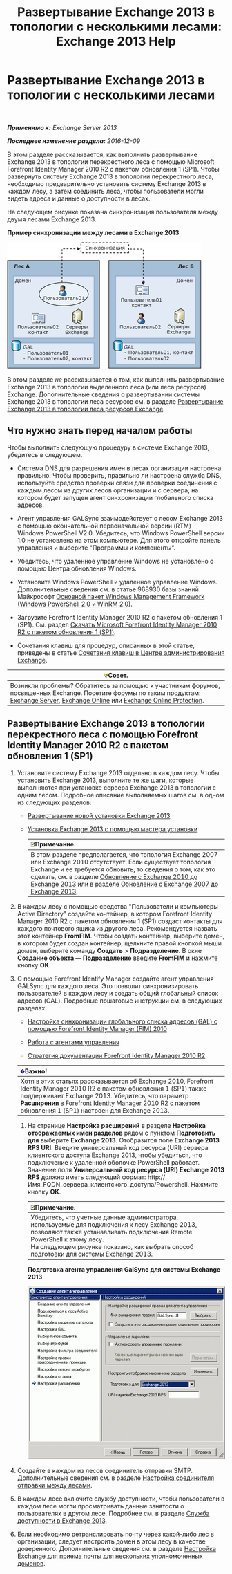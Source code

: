 ﻿---
title: 'Развертывание Exchange 2013 в топологии с несколькими лесами: Exchange 2013 Help'
TOCTitle: Развертывание Exchange 2013 в топологии с несколькими лесами
ms:assetid: 65be650f-d435-4f60-9ff0-5cb88a726abb
ms:mtpsurl: https://technet.microsoft.com/ru-ru/library/Aa998597(v=EXCHG.150)
ms:contentKeyID: 51408034
ms.date: 04/30/2018
mtps_version: v=EXCHG.150
ms.translationtype: HT
---

# Развертывание Exchange 2013 в топологии с несколькими лесами

 

_**Применимо к:** Exchange Server 2013_

_**Последнее изменение раздела:** 2016-12-09_

В этом разделе рассказывается, как выполнить развертывание Exchange 2013 в топологии перекрестного леса с помощью Microsoft Forefront Identity Manager 2010 R2 с пакетом обновления 1 (SP1). Чтобы развернуть систему Exchange 2013 в топологии перекрестного леса, необходимо предварительно установить систему Exchange 2013 в каждом лесу, а затем соединить леса, чтобы пользователи могли видеть адреса и данные о доступности в лесах.

На следующем рисунке показана синхронизация пользователя между двумя лесами Exchange 2013.

**Пример синхронизации между лесами в Exchange 2013**

![Пример топологии Exchange 2010 с несколькими лесами](images/Aa998597.df0ba5dd-cb96-4542-98bd-2a425defe317(EXCHG.150).gif "Пример топологии Exchange 2010 с несколькими лесами")

В этом разделе *не* рассказывается о том, как выполнить развертывание Exchange 2013 в топологии выделенного леса (или леса ресурсов) Exchange. Дополнительные сведения о развертывании системы Exchange 2013 в топологии леса ресурсов см. в разделе [Развертывание Exchange 2013 в топологии леса ресурсов Exchange](deploy-exchange-2013-in-an-exchange-resource-forest-topology-exchange-2013-help.md).

## Что нужно знать перед началом работы

Чтобы выполнить следующую процедуру в системе Exchange 2013, убедитесь в следующем.

  - Система DNS для разрешения имен в лесах организации настроена правильно. Чтобы проверить, правильно ли настроена служба DNS, используйте средство проверки связи для проверки соединения с каждым лесом из других лесов организации и с сервера, на котором будет запущен агент синхронизации глобального списка адресов.

  - Агент управления GALSync взаимодействует с лесом Exchange 2013 с помощью окончательной первоначальной версии (RTM) Windows PowerShell V2.0. Убедитесь, что Windows PowerShell версии 1.0 не установлена на этом компьютере. Для этого откройте панель управления и выберите "Программы и компоненты".

  - Убедитесь, что удаленное управление Windows не установлено с помощью Центра обновления Windows.

  - Установите Windows PowerShell и удаленное управление Windows. Дополнительные сведения см. в статье 968930 базы знаний Майкрософт [Основной пакет Windows Management Framework (Windows PowerShell 2.0 и WinRM 2.0)](http://go.microsoft.com/fwlink/p/?linkid=3052%26kbid=968930).

  - Загрузите Forefront Identity Manager 2010 R2 с пакетом обновления 1 (SP1). См. раздел [Скачать Microsoft Forefront Identity Manager 2010 R2 с пакетом обновления 1 (SP1)](https://go.microsoft.com/fwlink/p/?linkid=279868).

  - Сочетания клавиш для процедур, описанных в этой статье, приведены в статье [Сочетания клавиш в Центре администрирования Exchange](keyboard-shortcuts-in-the-exchange-admin-center-exchange-online-protection-help.md).

<table>
<thead>
<tr class="header">
<th><img src="images/Bb124558.tip(EXCHG.150).gif" title="Совет" alt="Совет" />Совет.</th>
</tr>
</thead>
<tbody>
<tr class="odd">
<td>Возникли проблемы? Обратитесь за помощью к участникам форумов, посвященных Exchange. Посетите форумы по таким продуктам: <a href="https://go.microsoft.com/fwlink/p/?linkid=60612">Exchange Server</a>, <a href="https://go.microsoft.com/fwlink/p/?linkid=267542">Exchange Online</a> или <a href="https://go.microsoft.com/fwlink/p/?linkid=285351">Exchange Online Protection</a>.</td>
</tr>
</tbody>
</table>


## Развертывание Exchange 2013 в топологии перекрестного леса с помощью Forefront Identity Manager 2010 R2 с пакетом обновления 1 (SP1)

1.  Установите систему Exchange 2013 отдельно в каждом лесу. Чтобы установить Exchange 2013, выполните те же шаги, которые выполняются при установке сервера Exchange 2013 в топологии с одним лесом. Подробное описание выполняемых шагов см. в одном из следующих разделов:
    
      - [Развертывание новой установки Exchange 2013](deploy-a-new-installation-of-exchange-2013-exchange-2013-help.md)
    
      - [Установка Exchange 2013 с помощью мастера установки](install-exchange-2013-using-the-setup-wizard-exchange-2013-help.md)
        
        <table>
        <thead>
        <tr class="header">
        <th><img src="images/JJ126620.note(EXCHG.150).gif" title="Примечание" alt="Примечание" />Примечание.</th>
        </tr>
        </thead>
        <tbody>
        <tr class="odd">
        <td>В этом разделе предполагается, что топология Exchange 2007 или Exchange 2010 отсутствует. Если существует топология Exchange и ее требуется обновить, то сведения о том, как это сделать, см. в разделе <a href="upgrade-from-exchange-2010-to-exchange-2013-exchange-2013-help.md">Обновление с Exchange 2010 до Exchange 2013</a> или в разделе <a href="upgrade-from-exchange-2007-to-exchange-2013-exchange-2013-help.md">Обновление с Exchange 2007 до Exchange 2013</a>.</td>
        </tr>
        </tbody>
        </table>


2.  В каждом лесу с помощью средства "Пользователи и компьютеры Active Directory" создайте контейнер, в котором Forefront Identity Manager 2010 R2 с пакетом обновления 1 (SP1) создаст контакты для каждого почтового ящика из другого леса. Рекомендуется назвать этот контейнер **FromFIM**. Чтобы создать контейнер, выберите домен, в котором будет создан контейнер, щелкните правой кнопкой мыши домен, выберите команду **Создать** \> **Подразделение**. В окне **Создание объекта — Подразделение** введите **FromFIM** и нажмите кнопку **OK**.

3.  С помощью Forefront Identify Manager создайте агент управления GALSync для каждого леса. Это позволит синхронизировать пользователей в каждом лесу и создать общий глобальный список адресов (GAL). Подробные пошаговые инструкции см. в следующих разделах.
    
      - [Настройка синхронизации глобального списка адресов (GAL) с помощью Forefront Identity Manager (FIM) 2010](https://go.microsoft.com/fwlink/p/?linkid=279869)
    
      - [Работа с агентами управления](https://go.microsoft.com/fwlink/p/?linkid=279870)
    
      - [Стратегия документации Forefront Identity Manager 2010 R2](https://go.microsoft.com/fwlink/p/?linkid=279871)
    
    <table>
    <thead>
    <tr class="header">
    <th><img src="images/Dd876857.important(EXCHG.150).gif" title="Важно" alt="Важно" />Важно!</th>
    </tr>
    </thead>
    <tbody>
    <tr class="odd">
    <td>Хотя в этих статьях рассказывается об Exchange 2010, Forefront Identity Manager 2010 R2 с пакетом обновления 1 (SP1) также поддерживает Exchange 2013. Убедитесь, что параметр <strong>Расширения</strong> в Forefront Identity Manager 2010 R2 с пакетом обновления 1 (SP1) настроен для Exchange 2013.</td>
    </tr>
    </tbody>
    </table>
    
    1.  На странице **Настройка расширений** в разделе **Настройка отображаемых имен разделов** рядом с пунктом **Подготовить для** выберите **Exchange 2013**. Отобразится поле **Exchange 2013 RPS URI**. Введите универсальный код ресурса (URI) сервера клиентского доступа Exchange 2013, чтобы убедиться, что подключение к удаленной оболочке PowerShell работает. Значение поля **Универсальный код ресурса (URI) Exchange 2013 RPS** должно иметь следующий формат: http://Имя\_FQDN\_сервера\_клиентского\_доступа/Powershell. Нажмите кнопку **ОК**.
        
        <table>
        <thead>
        <tr class="header">
        <th><img src="images/JJ126620.note(EXCHG.150).gif" title="Примечание" alt="Примечание" />Примечание.</th>
        </tr>
        </thead>
        <tbody>
        <tr class="odd">
        <td>Убедитесь, что учетные данные администратора, используемые для подключения к лесу Exchange 2013, позволяют также устанавливать подключения Remote PowerShell к этому лесу.<br />
        На следующем рисунке показано, как выбрать способ подготовки для системы Exchange 2013.</td>
        </tr>
        </tbody>
        </table>
        
        **Подготовка агента управления GalSync для системы Exchange 2013**
        
        ![Подготовка агента управления в Exchange 2010](images/Aa998597.8f403cda-e5e4-4edf-887f-c1ed46cee3f5(EXCHG.150).gif "Подготовка агента управления в Exchange 2010")  

4.  Создайте в каждом из лесов соединитель отправки SMTP. Дополнительные сведения см. в разделе [Настройка соединителя отправки между лесами](configure-a-cross-forest-send-connector-exchange-2013-help.md).

5.  В каждом лесе включите службу доступности, чтобы пользователи в каждом лесе могли просматривать данные занятости о пользователях в другом лесе. Подробнее см. в разделе [Служба доступности в Exchange 2013](availability-service-in-exchange-2013-exchange-2013-help.md).

6.  Если необходимо ретранслировать почту через какой-либо лес в организации, следует настроить домен в этом лесу в качестве доверенного. Дополнительные сведения см. в разделе [Настройка Exchange для приема почты для нескольких уполномоченных доменов](configure-exchange-to-accept-mail-for-multiple-authoritative-domains-exchange-2013-help.md).

